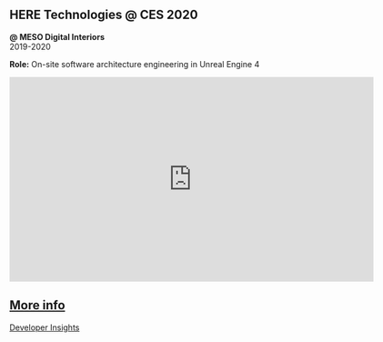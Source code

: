 ## HERE Technologies @ CES 2020

**@ MESO Digital Interiors**  
2019-2020

**Role:** On-site software architecture engineering in Unreal Engine 4

<iframe full="true" src="https://player.vimeo.com/video/412334178?color=a88e54&title=0&byline=0&portrait=0" width="640" height="360" frameborder="0" allow="autoplay; fullscreen" allowfullscreen></iframe>

## [More info](https://meso.design/en/projects/here-technologies-holistic-experience-platform-on-the-future-of-location-intelligence)

[Developer Insights](/c/works/here2020/insights)
